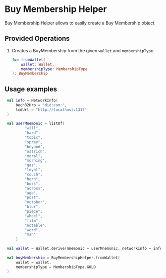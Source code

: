 # Buy Membership Helper

Buy Membership Helper allows to easily create a Buy Membership object.

## Provided Operations

1. Creates a BuyMembership from the given `wallet` and `membershipType`.

    ```kotlin
    fun fromWallet(
        wallet: Wallet,
        membershipType: MembershipType
    ): BuyMembership
    ```

## Usage examples

   ```kotlin
    val info = NetworkInfo(
        bech32Hrp = "did:com:", 
        lcdUrl = "http://localhost:1317"
    )
    
    val userMnemonic = listOf(
            "will",
            "hard",
            "topic",
            "spray",
            "beyond",
            "ostrich",
            "moral",
            "morning",
            "gas",
            "loyal",
            "couch",
            "horn",
            "boss",
            "across",
            "age",
            "post",
            "october",
            "blur",
            "piece",
            "wheel",
            "film",
            "notable",
            "word",
            "man"
        )
        
    val wallet = Wallet.derive(mnemonic = userMnemonic, networkInfo = info)
        
    val buyMembership = BuyMembershipHelper.fromWallet(
        wallet = wallet,
        membershipType = MembershipType.GOLD
    )
```